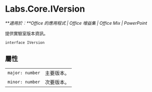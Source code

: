 
# Labs.Core.IVersion

 _**適用於︰**Office 的應用程式 | Office 增益集 | Office Mix | PowerPoint_

提供實驗室版本資訊。

```
interface IVersion
```


## 屬性


|||
|:-----|:-----|
| `major: number`|主要版本。|
| `minor: number`|次要版本。|
